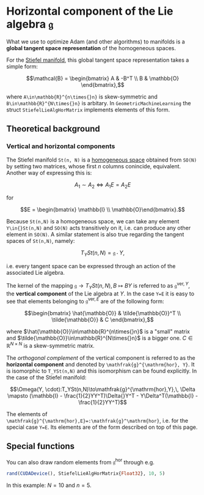 # Horizontal component of the Lie algebra $\mathfrak{g}$

What we use to optimize Adam (and other algorithms) to manifolds is a **global tangent space representation** of the homogeneous spaces. 

For the [Stiefel manifold](../manifolds/stiefel_manifold.md), this global tangent space representation takes a simple form: 

```math 
\mathcal{B} = \begin{bmatrix}
    A & -B^T \\ 
    B & \mathbb{O}
\end{bmatrix},
```

where ``A\in\mathbb{R}^{n\times{}n}`` is skew-symmetric and ``B\in\mathbb{R}^{N\times{}n}`` is arbitary. In `GeometricMachineLearning` the struct `StiefelLieAlgHorMatrix` implements elements of this form.

## Theoretical background

### Vertical and horizontal components

The Stiefel manifold ``St(n, N)`` is a [homogeneous space](../manifolds/homogeneous_spaces.md) obtained from ``SO(N)`` by setting two matrices, whose first $n$ columns conincide, equivalent. 
Another way of expressing this is: 
```math
A_1 \sim A_2 \iff A_1E = A_2E
```
for 
```math 
E = \begin{bmatrix} \mathbb{I} \\ \mathbb{O}\end{bmatrix}.
```

Because ``St(n,N)`` is a homogeneous space, we can take any element ``Y\in{}St(n,N)`` and ``SO(N)`` acts transitively on it, i.e. can produce any other element in ``SO(N)``. A similar statement is also true regarding the tangent spaces of ``St(n,N)``, namely: 

```math
T_YSt(n,N) = \mathfrak{g}\cdot{}Y,
```

i.e. every tangent space can be expressed through an action of the associated Lie algebra. 

The kernel of the mapping $\mathfrak{g}\to{}T_YSt(n,N), B\mapsto{}BY$ is referred to as $\mathfrak{g}^{\mathrm{ver},Y}$, the **vertical component** of the Lie algebra at $Y$. In the case ``Y=E`` it is easy to see that elements belonging to $\mathfrak{g}^{\mathrm{ver},E}$ are of the following form: 
```math 
\begin{bmatrix}
\hat{\mathbb{O}} & \tilde{\mathbb{O}}^T \\ 
\tilde{\mathbb{O}} & C
\end{bmatrix},
```
where $\hat{\mathbb{O}}\in\mathbb{R}^{n\times{}n}$ is a "small" matrix and $\tilde{\mathbb{O}}\in\mathbb{R}^{N\times{}n}$ is a bigger one. $C\in\mathbb{R}^{N\times{}N}$ is a skew-symmetric matrix. 

The *orthogonal complement* of the vertical component is referred to as the **horizontal component** and denoted by ``\mathfrak{g}^{\mathrm{hor}, Y}``. It is isomorphic to ``T_YSt(n,N)`` and this isomorphism can be found explicitly. In the case of the Stiefel manifold: 

```math
\Omega(Y, \cdot):T_YSt(n,N)\to\mathfrak{g}^{\mathrm{hor},Y},\, \Delta \mapsto (\mathbb{I} - \frac{1}{2}YY^T)\Delta{}Y^T - Y\Delta^T(\mathbb{I} - \frac{1}{2}YY^T)
```

The elements of ``\mathfrak{g}^{\mathrm{hor},E}=:\mathfrak{g}^\mathrm{hor}``, i.e. for the special case ``Y=E``. Its elements are of the form described on top of this page.

## Special functions

You can also draw random elements from $\mathfrak{g}^\mathrm{hor}$ through e.g. 
```julia
rand(CUDADevice(), StiefelLieAlgHorMatrix{Float32}, 10, 5)
```
In this example: $N=10$ and $n=5$.